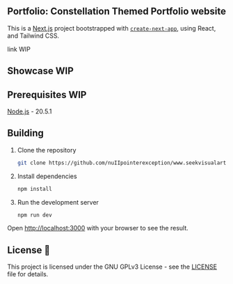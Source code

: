 ## Portfolio: Constellation Themed Portfolio website

This is a [Next.js](https://nextjs.org/) project bootstrapped with [`create-next-app`](https://github.com/vercel/next.js/tree/canary/packages/create-next-app), using React, and Tailwind CSS.

link WIP

## Showcase WIP

## Prerequisites WIP

[Node.js](https://nodejs.org/en) - 20.5.1

## Building

1. Clone the repository

    ```bash
    git clone https://github.com/nuIIpointerexception/www.seekvisualartist.com/
    ```

2. Install dependencies

    ```bash
    npm install
    ```

3. Run the development server

    ```bash
    npm run dev
    ```

Open [http://localhost:3000](http://localhost:3000) with your browser to see the result.

## License 📄

This project is licensed under the GNU GPLv3 License - see the [LICENSE](LICENSE) file for details.
